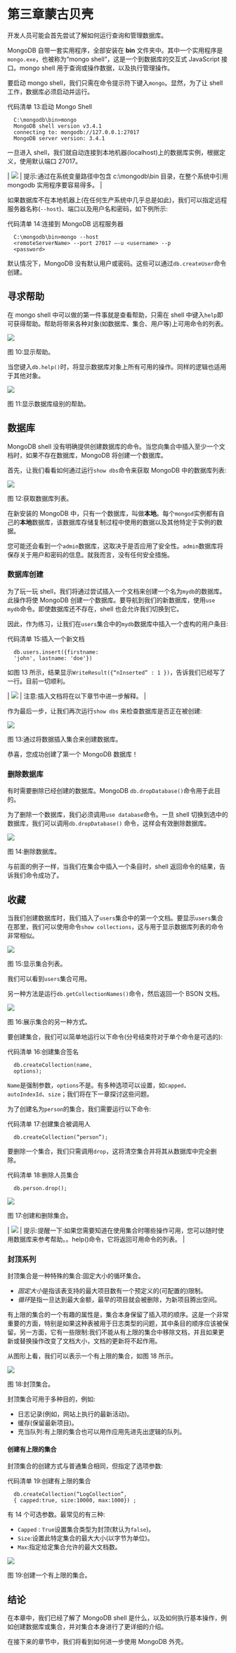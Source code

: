 # 第三章蒙古贝壳

开发人员可能会首先尝试了解如何运行查询和管理数据库。

MongoDB 自带一套实用程序，全部安装在 **bin** 文件夹中。其中一个实用程序是`mongo.exe`，也被称为“mongo shell”，这是一个到数据库的交互式 JavaScript 接口。mongo shell 用于查询或操作数据，以及执行管理操作。

要启动 mongo shell，我们只需在命令提示符下键入`mongo`。显然，为了让 shell 工作，数据库必须启动并运行。

代码清单 13:启动 Mongo Shell

```
  C:\mongodb\bin>mongo
  MongoDB shell version v3.4.1
  connecting to: mongodb://127.0.0.1:27017
  MongoDB server version: 3.4.1

```

一旦进入 shell，我们就自动连接到本地机器(localhost)上的数据库实例，根据定义，使用默认端口 27017。

| ![](img/tip.png) | 提示:通过在系统变量路径中包含 c:\mongodb\bin 目录，在整个系统中引用 mongodb 实用程序要容易得多。 |

如果数据库不在本地机器上(在任何生产系统中几乎总是如此)，我们可以指定远程服务器名称(`--host`)、端口以及用户名和密码，如下例所示:

代码清单 14:连接到 MongoDB 远程服务器

```
  C:\mongodb\bin>mongo --host
  <remoteServerName> --port 27017 –-u <username> --p
  <password>

```

默认情况下，MongoDB 没有默认用户或密码。这些可以通过`db.createUser`命令创建。

## 寻求帮助

在 mongo shell 中可以做的第一件事就是查看帮助，只需在 shell 中键入`help`即可获得帮助。帮助将带来各种对象(如数据库、集合、用户等)上可用命令的列表。

![](img/image014.jpg)

图 10:显示帮助。

当您键入`db.help()`时，将显示数据库对象上所有可用的操作。同样的逻辑也适用于其他对象。

![](img/image015.png)

图 11:显示数据库级别的帮助。

## 数据库

MongoDB shell 没有明确提供创建数据库的命令。当您向集合中插入至少一个文档时，如果不存在数据库，MongoDB 将创建一个数据库。

首先，让我们看看如何通过运行`show dbs`命令来获取 MongoDB 中的数据库列表:

![](img/image016.jpg)

图 12:获取数据库列表。

在新安装的 MongoDB 中，只有一个数据库，叫做**本地**。每个`mongod`实例都有自己的**本地**数据库，该数据库存储复制过程中使用的数据以及其他特定于实例的数据。

您可能还会看到一个`admin`数据库，这取决于是否应用了安全性。`admin`数据库将保存关于用户和密码的信息。就我而言，没有任何安全措施。

### 数据库创建

为了玩一玩 shell，我们将通过尝试插入一个文档来创建一个名为`mydb`的数据库。此操作将使 MongoDB 创建一个数据库。要导航到我们的新数据库，使用`use mydb`命令。即使数据库还不存在，shell 也会允许我们切换到它。

因此，作为练习，让我们在`users`集合中的`mydb`数据库中插入一个虚构的用户条目:

代码清单 15:插入一个新文档

```
  db.users.insert({firstname:
  'john', lastname: 'doe'})

```

如图 13 所示，结果显示`WriteResult({“nInserted” : 1 })`，告诉我们已经写了一行。目前一切顺利。

| ![](img/note.png) | 注意:插入文档将在以下章节中进一步解释。 |

作为最后一步，让我们再次运行`show dbs` 来检查数据库是否正在被创建:

![](img/image017.jpg)

图 13:通过将数据插入集合来创建数据库。

恭喜，您成功创建了第一个 MongoDB 数据库！

### 删除数据库

有时需要删除已经创建的数据库。MongoDB `db.dropDatabase()`命令用于此目的。

为了删除一个数据库，我们必须调用`use database`命令。一旦 shell 切换到选中的数据库，我们可以调用`db.dropDatabase()` 命令，这样会有效删除数据库。

![](img/image018.jpg)

图 14:删除数据库。

与前面的例子一样，当我们在集合中插入一个条目时，shell 返回命令的结果，告诉我们命令成功了。

## 收藏

当我们创建数据库时，我们插入了`users`集合中的第一个文档。要显示`users`集合在那里，我们可以使用命令`show collections`，这与用于显示数据库列表的命令非常相似。

![](img/image019.jpg)

图 15:显示集合列表。

我们可以看到`users`集合可用。

另一种方法是运行`db.getCollectionNames()`命令，然后返回一个 BSON 文档。

![](img/image020.jpg)

图 16:展示集合的另一种方式。

要创建集合，我们可以简单地运行以下命令(分号结束符对于单个命令是可选的):

代码清单 16:创建集合签名

```
  db.createCollection(name,
  options); 

```

`Name`是强制参数，`options`不是。有多种选项可以设置，如`capped`、`autoIndexId`、`size`；我们将在下一章探讨这些问题。

为了创建名为`person`的集合，我们需要运行以下命令:

代码清单 17:创建集合被调用人

```
  db.createCollection(“person”); 

```

要删除一个集合，我们只需调用`drop`，这将清空集合并将其从数据库中完全删除。

代码清单 18:删除人员集合

```
  db.person.drop(); 

```

![](img/image021.jpg)

图 17:创建和删除集合。

| ![](img/tip.png) | 提示:提醒一下:如果您需要知道在使用集合时哪些操作可用，您可以随时使用数据库来参考帮助。<collectionname>。help()命令，它将返回可用命令的列表。</collectionname> |

### 封顶系列

封顶集合是一种特殊的集合:固定大小的循环集合。

*   *固定大小*是指该表支持的最大项目数有一个预定义的(可配置的)限制。
*   *循环*是指一旦达到最大金额，最早的项目就会被删除，为新项目腾出空间。

有上限的集合的一个有趣的属性是，集合本身保留了插入项的顺序。这是一个非常重要的方面，特别是如果这种表被用于日志类型的问题，其中条目的顺序应该被保留。另一方面，它有一些限制:我们不能从有上限的集合中移除文档，并且如果更新或替换操作改变了文档大小，文档的更新将不起作用。

从图形上看，我们可以表示一个有上限的集合，如图 18 所示。

![](img/image022.png)

图 18:封顶集合。

封顶集合可用于多种目的，例如:

*   日志记录(例如，网站上执行的最新活动)。
*   缓存(保留最新项目)。
*   充当队列:有上限的集合也可以用作应用先进先出逻辑的队列。

#### 创建有上限的集合

封顶集合的创建方式与普通集合相同，但指定了选项参数:

代码清单 19:创建有上限的集合

```
  db.createCollection(“LogCollection”,
  { capped:true, size:10000, max:1000}) ; 

```

有 14 个可选参数。最常见的有三种:

*   `Capped` : `True`设置集合类型为封顶(默认为`false`)。
*   `Size`:设置此特定集合的最大大小(以字节为单位)。
*   `Max`:指定给定集合允许的最大文档数。

![](img/image023.jpg)

图 19:创建一个有上限的集合。

## 结论

在本章中，我们已经了解了 MongoDB shell 是什么，以及如何执行基本操作，例如创建数据库或集合，并对集合本身进行了更详细的介绍。

在接下来的章节中，我们将看到如何进一步使用 MongoDB 外壳。
